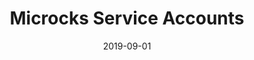 ---
draft: false
title: "Microcks Service Accounts"
date: 2019-09-01
publishdate: 2019-09-01
lastmod: 2019-09-02
menu:
  docs:
    parent: automating
    name: Microcks Service Accounts
    weight: 10
toc: true
weight: 10 #rem
categories: [automating]
---